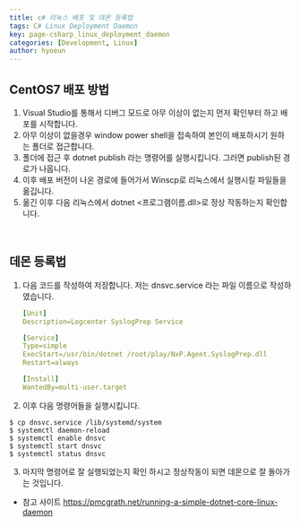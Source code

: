 ```yaml
---
title: c# 리눅스 배포 및 데몬 등록법
tags: C# Linux Deployment Daemon
key: page-csharp_linux_deployment_daemon
categories: [Development, Linux]
author: hyoeun
---
```


## CentOS7 배포 방법

1. Visual Studio를 통해서 디버그 모드로 아무 이상이 없는지 먼저 확인부터 하고 배포를 시작합니다.
2. 아무 이상이 없을경우 window power shell을 접속하여 본인이 배포하시기 원하는 폴더로 접근합니다.
3. 폴더에 접근 후 dotnet publish 라는 명령어를 실행시킵니다. 그러면 publish된 경로가 나옵니다.
4. 이후 배포 버전이 나온 경로에 들어가서 Winscp로 리눅스에서 실행시킬 파일들을 옮깁니다.
5. 옮긴 이후 다음 리눅스에서 dotnet <프로그램이름.dll>로 정상 작동하는지 확인합니다.

<br>

## 데몬 등록법

1. 다음 코드를 작성하여 저장합니다. 저는 dnsvc.service 라는 파일 이름으로 작성하였습니다.
  
   ```yml
   [Unit]
   Description=Logcenter SyslogPrep Service

   [Service]
   Type=simple
   ExecStart=/usr/bin/dotnet /root/play/NxP.Agent.SyslogPrep.dll
   Restart=always

   [Install]
   WantedBy=multi-user.target
   ```

  2. 이후 다음 명령어들을 실행시킵니다.
```console
$ cp dnsvc.service /lib/systemd/system
$ systemctl daemon-reload
$ systemctl enable dnsvc
$ systemctl start dnsvc
$ systemctl status dnsvc
```
  3. 마지막 명령어로 잘 실행되었는지 확인 하시고 정상작동이 되면 데몬으로 잘 돌아가는 것입니다.

* 참고 사이트
https://pmcgrath.net/running-a-simple-dotnet-core-linux-daemon